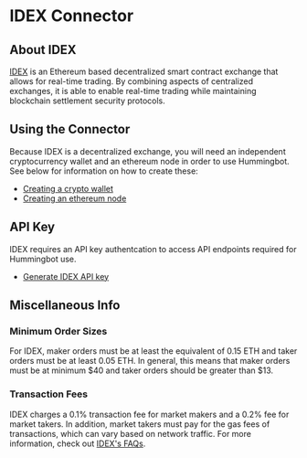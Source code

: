 # IDEX Connector

## About IDEX

[IDEX](https://idex.market) is an Ethereum based decentralized smart contract exchange that allows for real-time trading. By combining aspects of centralized exchanges, it is able to enable real-time trading while maintaining blockchain settlement security protocols.

## Using the Connector

Because IDEX is a decentralized exchange, you will need an independent cryptocurrency wallet and an ethereum node in order to use Hummingbot. See below for information on how to create these:

* [Creating a crypto wallet](/installation/wallet)
* [Creating an ethereum node](/installation/node/node)

## API Key

IDEX requires an API key authentcation to access API endpoints required for Hummingbot use.

* [Generate IDEX API key](https://docs.idex.market/#tag/API-Keys)

## Miscellaneous Info

### Minimum Order Sizes

For IDEX, maker orders must be at least the equivalent of 0.15 ETH and taker orders must be at least 0.05 ETH. In general, this means that maker orders must be at minimum $40 and taker orders should be greater than $13.

### Transaction Fees

IDEX charges a 0.1% transaction fee for market makers and a 0.2% fee for market takers. In addition, market takers must pay for the gas fees of transactions, which can vary based on network traffic. For more information, check out [IDEX's FAQs](https://idex.market/faq).
